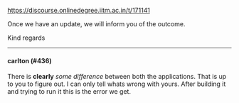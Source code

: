 https://discourse.onlinedegree.iitm.ac.in/t/171141

Once we have an update, we will inform you of the outcome.</p>
<p>Kind regards</p><hr>

<h4>carlton (#436)</h4>
<p>There is <strong>clearly</strong> <em>some difference</em> between both the applications. That is up to you to figure out. I can only tell whats wrong with yours. After building it and trying to run it this is the error we get.